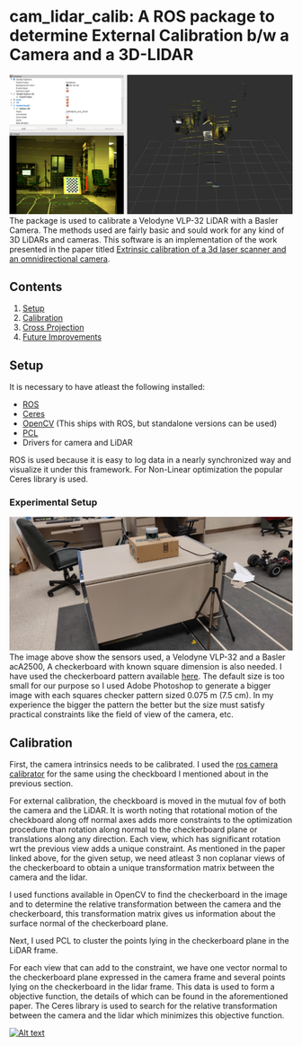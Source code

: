 # cam_lidar_calib: A ROS package to determine External Calibration b/w a Camera and a 3D-LIDAR
![alt text](images/coloredPointCloud.png "Colored Point Cloud Generated by the result of External Calibration")
The package is used to calibrate a Velodyne VLP-32 LiDAR with a Basler Camera. The methods used are fairly basic and sould work for any kind of 3D LiDARs and cameras. This software is an implementation of the work presented in the paper titled [Extrinsic calibration of a 3d laser scanner and an omnidirectional camera](http://robots.engin.umich.edu/publications/gpandey-2010a.pdf). 

## Contents
1. [Setup](#setup)
3. [Calibration](#Calibration)
4. [Cross Projection](#Cross-Projection)
5. [Future Improvements](#Future-Improvements)

## Setup
It is necessary to have atleast the following installed:
* [ROS](https://www.ros.org/)
* [Ceres](http://ceres-solver.org/)
* [OpenCV](https://opencv.org/) (This ships with ROS, but standalone versions can be used)
* [PCL](http://pointclouds.org/)
* Drivers for camera and LiDAR

ROS is used because it is easy to log data in a nearly synchronized way and visualize it under this framework. For Non-Linear optimization the popular Ceres library is used. 

### Experimental Setup
![alt-text](images/setup.jpg "Experimental Setup")
The image above show the sensors used, a Velodyne VLP-32 and a Basler acA2500, A checkerboard with known square dimension is also needed. I have used the checkerboard pattern available [here](https://docs.opencv.org/2.4.13.7/_downloads/pattern.png). The default size is too small for our purpose so I used Adobe Photoshop to generate a bigger image with each squares checker pattern sized 0.075 m (7.5 cm). In my experience the bigger the pattern the better but the size must satisfy practical constraints like the field of view of the camera, etc.

## Calibration
First, the camera intrinsics needs to be calibrated. I used the [ros camera calibrator](http://wiki.ros.org/camera_calibration) for the same using the checkboard I mentioned about in the previous section. 

For external calibration, the checkboard is moved in the mutual fov of both the camera and the LiDAR. It is worth noting that rotational motion of the checkboard along off normal axes adds more constraints to the optimization procedure than rotation along normal to the checkerboard plane or translations along any direction. Each view, which has significant rotation wrt the previous view adds a unique constraint. As mentioned in the paper linked above, for the given setup, we need atleast 3 non coplanar views of the checkerboard to obtain a unique transformation matrix between the camera and the lidar.

I used functions available in OpenCV to find the checkerboard in the image and to determine the relative transformation between the camera and the checkerboard, this transformation matrix gives us information about the surface normal of the checkerboard plane. 

Next, I used PCL to cluster the points lying in the checkerboard plane in the LiDAR frame. 

For each view that can add to the constraint, we have one vector normal to the checkerboard plane expressed in the camera frame and several points lying on the checkerboard in the lidar frame. This data is used to form a objective function, the details of which can be found in the aforementioned paper. The Ceres library is used to search for the relative transformation between the camera and the lidar which minimizes this objective function.

[![Alt text](https://img.youtube.com/vi/nYAhRjQ0G-U/0.jpg)](https://www.youtube.com/watch?v=nYAhRjQ0G-U)
